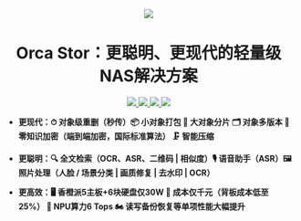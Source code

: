 <p align="center">
  <a href="https://orcastor.github.io/doc/">
    <img src="https://orcastor.github.io/doc/logo.svg">
  </a>
</p>

<h1 align="center"><strong>Orca Stor：更聪明、更现代的轻量级NAS解决方案</strong></h1>

<p align="center">
  <a href="/go.mod#L3" alt="go version">
    <img src="https://img.shields.io/badge/go%20version-%3E=1.16-brightgreen?style=flat"/>
  </a>
  <a href="https://app.fossa.com/projects/git%2Bgithub.com%2Forcastor%2Forcas?ref=badge_shield&issueType=license" alt="FOSSA Status">
    <img src="https://app.fossa.com/api/projects/git%2Bgithub.com%2Forcastor%2Forcas.svg?type=shield&issueType=license"/>
  </a>
  <a href="https://github.com/orcastor/orcas/blob/master/LICENSE" alt='MIT license'>
    <img src="https://img.shields.io/badge/license-MIT-blue.svg?style=flat">
  </a>
  <a href="https://orcastor.github.io/doc/" alt='docs'>
    <img src="https://img.shields.io/badge/docs-master-blue.svg?style=flat">
  </a>
  <!--<a href="https://codecov.io/gh/orcastor/orcas" alt="codecov">
    <img src="https://codecov.io/gh/orcastor/orcas/branch/master/graph/badge.svg?token=F6LQbADKkq"/>
  </a>-->
</p>

- **更现代：⏱ 对象级重删（秒传）📦 小对象打包 🔪 大对象分片 🗂 对象多版本 🔐 零知识加密（端到端加密，国际标准算法） 🗜 智能压缩**

- **更聪明：🔍 全文检索（OCR、ASR、二维码 | 相似度）🎙 语音助手（ASR）🖼 照片处理（人脸 / 场景分类 | 画质修复 | 去水印 | OCR）**

- **更高效：🖥 香橙派5主板+6块硬盘仅30W 💸 成本仅千元（背板成本低至25%） 🚀 NPU算力6 Tops 🏍 读写备份恢复等单项性能大幅提升**